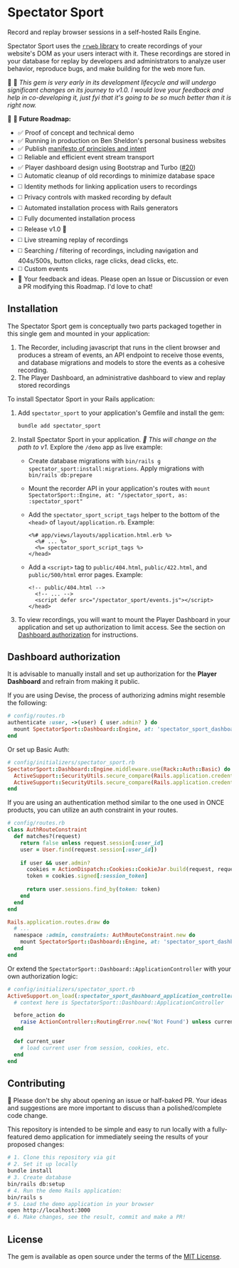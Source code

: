 # Spectator Sport

Record and replay browser sessions in a self-hosted Rails Engine.

Spectator Sport uses the [`rrweb` library](https://www.rrweb.io/) to create recordings of your website's DOM as your users interact with it. These recordings are stored in your database for replay by developers and administrators to analyze user behavior, reproduce bugs, and make building for the web more fun.

🚧 🚧 _This gem is very early in its development lifecycle and will undergo significant changes on its journey to v1.0. I would love your feedback and help in co-developing it, just fyi that it's going to be so much better than it is right now._

🚧 🚧 **Future Roadmap:**

- ✅ Proof of concept and technical demo
- ✅ Running in production on Ben Sheldon's personal business websites
- ✅ Publish [manifesto of principles and intent](https://github.com/bensheldon/spectator_sport/discussions/6)
- ◻️ Reliable and efficient event stream transport
- ✅ Player dashboard design using Bootstrap and Turbo ([#20](https://github.com/bensheldon/spectator_sport/pull/20))
- ◻️ Automatic cleanup of old recordings to minimize database space
- ◻️ Identity methods for linking application users to recordings
- ◻️ Privacy controls with masked recording by default
- ◻️ Automated installation process with Rails generators
- ◻️ Fully documented installation process
- ◻️ Release v1.0 🎉
- ◻️ Live streaming replay of recordings
- ◻️ Searching / filtering of recordings, including navigation and 404s/500s, button clicks, rage clicks, dead clicks, etc.
- ◻️ Custom events
- 💖 Your feedback and ideas. Please open an Issue or Discussion or even a PR modifying this Roadmap. I'd love to chat!

## Installation

The Spectator Sport gem is conceptually two parts packaged together in this single gem and mounted in your application:

1. The Recorder, including javascript that runs in the client browser and produces a stream of events, an API endpoint to receive those events, and database migrations and models to store the events as a cohesive recording.
2. The Player Dashboard, an administrative dashboard to view and replay stored recordings

To install Spectator Sport in your Rails application:

1. Add `spectator_sport` to your application's Gemfile and install the gem:
    ```bash
    bundle add spectator_sport
    ```
2. Install Spectator Sport in your application. _🚧 This will change on the path to v1._ Explore the `/demo` app as live example:
    - Create database migrations with `bin/rails g spectator_sport:install:migrations`. Apply migrations with `bin/rails db:prepare`
    - Mount the recorder API in your application's routes with `mount SpectatorSport::Engine, at: "/spectator_sport, as: :spectator_sport"`
    - Add the `spectator_sport_script_tags` helper to the bottom of the `<head>` of `layout/application.rb`. Example:
        ```erb
        <%# app/views/layouts/application.html.erb %>
          <%# ... %>
          <%= spectator_sport_script_tags %>
        </head>
        ```

    - Add a `<script>` tag to `public/404.html`, `public/422.html`, and `public/500/html` error pages. Example:
        ```erb
        <!-- public/404.html -->
          <!-- ... -->
          <script defer src="/spectator_sport/events.js"></script>
        </head>
        ```
  3. To view recordings, you will want to mount the Player Dashboard in your application and set up authorization to limit access. See the section on [Dashboard authorization](#dashboard-authorization) for instructions.

## Dashboard authorization

It is advisable to manually install and set up authorization for the **Player Dashboard** and refrain from making it public. 

If you are using Devise, the process of authorizing admins might resemble the following:

```ruby
# config/routes.rb
authenticate :user, ->(user) { user.admin? } do
  mount SpectatorSport::Dashboard::Engine, at: 'spectator_sport_dashboard', as: :spectator_sport_dashboard
end
```

Or set up Basic Auth:

```ruby
# config/initializers/spectator_sport.rb
SpectatorSport::Dashboard::Engine.middleware.use(Rack::Auth::Basic) do |username, password|
  ActiveSupport::SecurityUtils.secure_compare(Rails.application.credentials.spectator_sport_username, username) &
  ActiveSupport::SecurityUtils.secure_compare(Rails.application.credentials.spectator_sport_password, password)
end
```

If you are using an authentication method similar to the one used in ONCE products, you can utilize an auth constraint in your routes.
```ruby
# config/routes.rb
class AuthRouteConstraint
  def matches?(request)
    return false unless request.session[:user_id]
    user = User.find(request.session[:user_id])
 
    if user && user.admin?
      cookies = ActionDispatch::Cookies::CookieJar.build(request, request.cookies)
      token = cookies.signed[:session_token]
 
      return user.sessions.find_by(token: token)
    end
  end
end

Rails.application.routes.draw do
  # ...
  namespace :admin, constraints: AuthRouteConstraint.new do
    mount SpectatorSport::Dashboard::Engine, at: 'spectator_sport_dashboard', as: :spectator_sport_dashboard
  end
end
```

Or extend the `SpectatorSport::Dashboard::ApplicationController` with your own authorization logic:

```ruby
# config/initializers/spectator_sport.rb
ActiveSupport.on_load(:spectator_sport_dashboard_application_controller) do
  # context here is SpectatorSport::Dashboard::ApplicationController

  before_action do
    raise ActionController::RoutingError.new('Not Found') unless current_user&.admin?
  end

  def current_user
    # load current user from session, cookies, etc.
  end
end
```

## Contributing

💖 Please don't be shy about opening an issue or half-baked PR. Your ideas and suggestions are more important to discuss than a polished/complete code change.

This repository is intended to be simple and easy to run locally with a fully-featured demo application for immediately seeing the results of your proposed changes:

```bash
# 1. Clone this repository via git
# 2. Set it up locally
bundle install
# 3. Create database
bin/rails db:setup
# 4. Run the demo Rails application:
bin/rails s
# 5. Load the demo application in your browser
open http://localhost:3000
# 6. Make changes, see the result, commit and make a PR!
```

## License

The gem is available as open source under the terms of the [MIT License](https://opensource.org/licenses/MIT).
